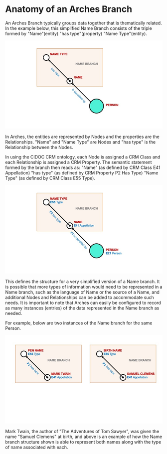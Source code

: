 
# Anatomy of an Arches Branch

An Arches Branch typically groups data together that is thematically related. In the example below, this simplified Name Branch consists of the triple formed by "Name"(entity) "has type"(property) "Name Type"(entity). 

![Branch structure](Slide4.jpeg)

In Arches, the entities are represented by Nodes and the properties are the Relationships. "Name" and "Name Type" are Nodes and "has type" is the Relationship between the Nodes. 

In using the CIDOC CRM ontology, each Node is assigned a CRM Class and each Relationship is assigned a CRM Property. The semantic statement formed by the branch then reads as: "Name" (as defined by CRM Class E41 Appellation) "has type" (as defined by CRM Property P2 Has Type) "Name Type" (as defined by CRM Class E55 Type).

![Branch structure with ontology](Slide5.jpeg)

This defines the structure for a very simplified version of a Name branch. It is possible that more types of information would need to be represented in a Name branch, such as the language of Name or the source of a Name, and additional Nodes and Relationships can be added to accommodate such needs. It is important to note that Arches can easily be configured to record as many instances (entries) of the data represented in the Name branch as needed. 

For example, below are two instances of the Name branch for the same Person.

![Branch instances](Slide6.jpeg)

Mark Twain, the author of "The Adventures of Tom Sawyer", was given the name "Samuel Clemens" at birth, and above is an example of how the Name branch structure shown is able to represent both names along with the type of name associated with each. 

